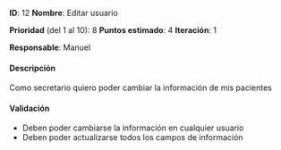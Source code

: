 **ID**: 12
**Nombre**: Editar usuario

**Prioridad** (del 1 al 10): 8
**Puntos estimado**: 4
**Iteración**: 1

**Responsable**: Manuel

#### Descripción
Como secretario quiero poder cambiar la información de mis pacientes

#### Validación
* Deben poder cambiarse la información en cualquier usuario
* Deben poder actualizarse todos los campos de información
